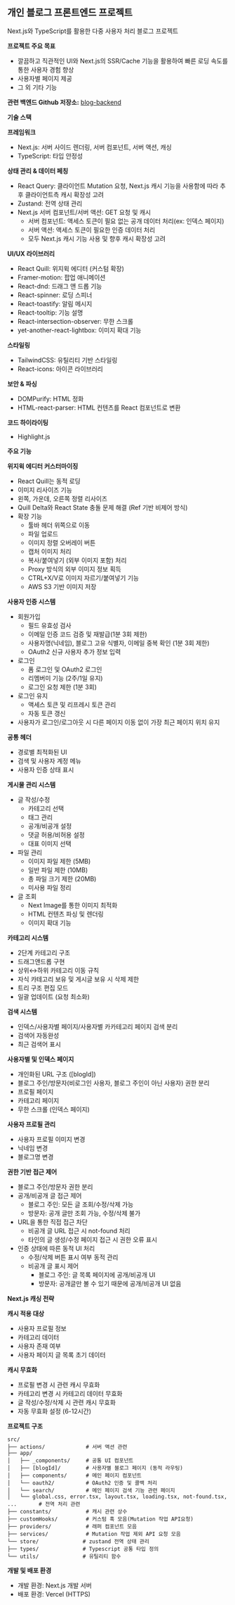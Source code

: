 ## 개인 블로그 프론트엔드 프로젝트

Next.js와 TypeScript를 활용한 다중 사용자 처리 블로그 프로젝트

**프로젝트 주요 목표**

- 깔끔하고 직관적인 UI와 Next.js의 SSR/Cache 기능을 활용하여 빠른 로딩 속도를 통한 사용자 경험 향상 
- 사용자별 페이지 제공  
- 그 외 기타 기능

**관련 백엔드 Github 저장소:** [blog-backend](https://github.com/yhs-2551/spring-boot/tree/main/blog-springboot-jpa)

**기술 스택**

**프레임워크**

*   Next.js: 서버 사이드 렌더링, 서버 컴포넌트, 서버 액션, 캐싱
*   TypeScript: 타입 안정성

**상태 관리 & 데이터 페칭**

*   React Query: 클라이언트 Mutation 요청, Next.js 캐시 기능을 사용함에 따라 추후 클라이언트측 캐시 확장성 고려
*   Zustand: 전역 상태 관리
* Next.js 서버 컴포넌트/서버 액션: GET 요청 및 캐시
  * 서버 컴포넌트: 액세스 토큰이 필요 없는 공개 데이터 처리(ex: 인덱스 페이지)
  * 서버 액션: 액세스 토큰이 필요한 인증 데이터 처리
  * 모두 Next.js 캐시 기능 사용 및 향후 캐시 확장성 고려

**UI/UX 라이브러리**

*   React Quill: 위지윅 에디터 (커스텀 확장)
*   Framer-motion: 팝업 애니메이션
*   React-dnd: 드래그 앤 드롭 기능
*   React-spinner: 로딩 스피너
*   React-toastify: 알림 메시지
*   React-tooltip: 기능 설명
*   React-intersection-observer: 무한 스크롤
*   yet-another-react-lightbox: 이미지 확대 기능

**스타일링**

*   TailwindCSS: 유틸리티 기반 스타일링
*   React-icons: 아이콘 라이브러리

**보안 & 파싱**

*   DOMPurify: HTML 정화
*   HTML-react-parser: HTML 컨텐츠를 React 컴포넌트로 변환

**코드 하이라이팅**

*   Highlight.js

**주요 기능**

**위지윅 에디터 커스터마이징**

*   React Quill는 동적 로딩
*   이미지 리사이즈 기능
*   왼쪽, 가운데, 오른쪽 정렬 리사이즈
*   Quill Delta와 React State 충돌 문제 해결 (Ref 기반 비제어 방식)
*   확장 기능
    *   툴바 헤더 위쪽으로 이동  
    *   파일 업로드
    *   이미지 정렬 오버레이 버튼
    *   캡처 이미지 처리
    *   복사/붙여넣기 (외부 이미지 포함) 처리
    *   Proxy 방식의 외부 이미지 정보 획득
    *   CTRL+X/V로 이미지 자르기/붙여넣기 기능
    *   AWS S3 기반 이미지 저장

**사용자 인증 시스템**

*   회원가입
    *   필드 유효성 검사
    *   이메일 인증 코드 검증 및 재발급(1분 3회 제한)
    *   사용자명(닉네임), 블로그 고유 식별자, 이메일 중복 확인 (1분 3회 제한)
    *   OAuth2 신규 사용자 추가 정보 입력
*   로그인
    *   폼 로그인 및 OAuth2 로그인
    *   리멤버미 기능 (2주/1일 유지)
    *   로그인 요청 제한 (1분 3회)
*   로그인 유지
    *   액세스 토큰 및 리프레시 토큰 관리
    *   자동 토큰 갱신
*  사용자가 로그인/로그아웃 시 다른 페이지 이동 없이 가장 최근 페이지 위치 유지   

**공통 헤더**

*   경로별 최적화된 UI
*   검색 및 사용자 계정 메뉴
*   사용자 인증 상태 표시

**게시물 관리 시스템**

*   글 작성/수정
    *   카테고리 선택
    *   태그 관리
    *   공개/비공개 설정
    *   댓글 허용/비허용 설정
    *   대표 이미지 선택
*   파일 관리
    *   이미지 파일 제한 (5MB)
    *   일반 파일 제한 (10MB)
    *   총 파일 크기 제한 (20MB)
    *   미사용 파일 정리
*   글 조회
    *   Next Image를 통한 이미지 최적화
    *   HTML 컨텐츠 파싱 및 렌더링
    *   이미지 확대 기능

**카테고리 시스템**

*   2단계 카테고리 구조
*   드래그앤드롭 구현
*   상위↔하위 카테고리 이동 규칙
*   자식 카테고리 보유 및 게시글 보유 시 삭제 제한
*   트리 구조 편집 모드
*   일괄 업데이트 (요청 최소화)

**검색 시스템**

*   인덱스/사용자별 페이지/사용자별 카카테고리 페이지 검색 분리
*   검색어 자동완성
*   최근 검색어 표시 

**사용자별 및 인덱스 페이지**

*   개인화된 URL 구조 ([blogId])
*   블로그 주인/방문자(비로그인 사용자, 블로그 주인이 아닌 사용자) 권한 분리
*   프로필 페이지
*   카테고리 페이지
*   무한 스크롤 (인덱스 페이지)   

**사용자 프로필 관리**

*   사용자 프로필 이미지 변경
*   닉네임 변경
*   블로그명 변경

**권한 기반 접근 제어**
*   블로그 주인/방문자 권한 분리
*   공개/비공개 글 접근 제어
    *   블로그 주인: 모든 글 조회/수정/삭제 가능
    *   방문자: 공개 글만 조회 가능, 수정/삭제 불가
*   URL을 통한 직접 접근 차단
    *   비공개 글 URL 접근 시 not-found 처리
    *   타인의 글 생성/수정 페이지 접근 시 권한 오류 표시
*   인증 상태에 따른 동적 UI 처리
    *   수정/삭제 버튼 표시 여부 동적 관리
    *   비공개 글 표시 제어
        * 블로그 주인: 글 목록 페이지에 공개/비공개 UI 
        * 방문자: 공개글만 볼 수 있기 때문에 공개/비공개 UI 없음

**Next.js 캐싱 전략**

**캐시 적용 대상**

*   사용자 프로필 정보
*   카테고리 데이터
*   사용자 존재 여부
*   사용자 페이지 글 목록 초기 데이터

**캐시 무효화**

*   프로필 변경 시 관련 캐시 무효화
*   카테고리 변경 시 카테고리 데이터 무효화
*   글 작성/수정/삭제 시 관련 캐시 무효화
*   자동 무효화 설정 (6-12시간)

**프로젝트 구조**

```
src/
├── actions/             # 서버 액션 관련
├── app/
│   ├── _components/     # 공통 UI 컴포넌트
│   ├── [blogId]/        # 사용자별 블로그 페이지 (동적 라우팅)
│   ├── components/      # 메인 페이지 컴포넌트
│   └── oauth2/          # OAuth2 인증 및 콜백 처리 
│   └── search/          # 메인 페이지 검색 기능 관련 페이지
│   └── global.css, error.tsx, layout.tsx, loading.tsx, not-found.tsx, ...       # 전역 처리 관련 
├── constants/           # 캐시 관련 상수
├── customHooks/         # 커스텀 훅 모음(Mutation 작업 API요청)
├── providers/           # 래퍼 컴포넌트 모음
├── services/            # Mutation 작업 제외 API 요청 모음 
└── store/              # zustand 전역 상태 관리
├── types/              # Typescript 공통 타입 정의
└── utils/              # 유틸리티 함수
```

**개발 및 배포 환경**

*   개발 환경: Next.js 개발 서버
*   배포 환경: Vercel (HTTPS)

 